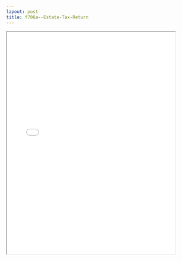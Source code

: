 ```yaml
---
layout: post
title: f706a--Estate-Tax-Return
---
```


<div class="pdf-container">
<iframe src="/ea/_pdf-2-md/f706a--Estate-Tax-Return.pdf" height="600" width="90%" allowFullScreen="true"></iframe>
</div>

